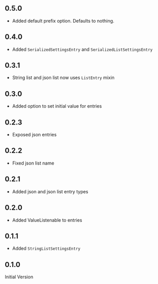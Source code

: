## 0.5.0

* Added default prefix option. Defaults to nothing.

## 0.4.0

* Added `SerializedSettingsEntry` and `SerializedListSettingsEntry`

## 0.3.1

* String list and json list now uses `ListEntry` mixin

## 0.3.0

* Added option to set initial value for entries

## 0.2.3

* Exposed json entries

## 0.2.2

* Fixed json list name

## 0.2.1

* Added json and json list entry types

## 0.2.0

* Added ValueListenable to entries

## 0.1.1

* Added `StringListSettingsEntry`

## 0.1.0

Initial Version
